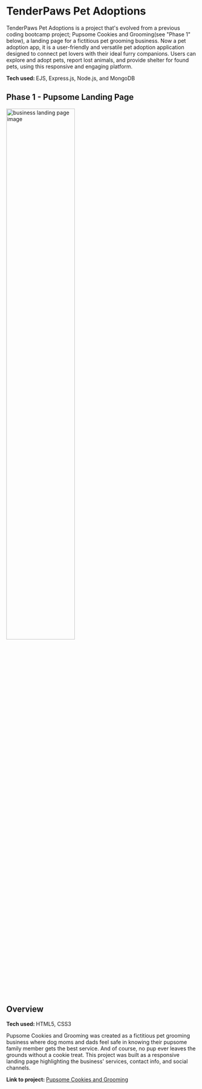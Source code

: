 # TenderPaws Pet Adoptions #

<p>TenderPaws Pet Adoptions is a project that's evolved from a previous coding bootcamp project; Pupsome Cookies and Grooming(see "Phase 1"  below), a landing page for a fictitious pet grooming business. Now a pet adoption app, it is a user-friendly and versatile pet adoption application designed to connect pet lovers with their ideal furry companions. Users can explore and adopt pets, report lost animals, and provide shelter for found pets, using this responsive and engaging platform.</p>

<p><b>Tech used: </b>EJS, Express.js, Node.js, and MongoDB</p>

## Phase 1 - Pupsome Landing Page ##

<img src="./Css/images/pupsome grooming.gif" alt="business landing page image" title="Pupsome Cookies and Grooming" width="60%" height="60%">

## Overview

<p><b>Tech used: </b>HTML5, CSS3</p>

Pupsome Cookies and Grooming was created as a fictitious pet grooming business where dog moms and dads feel safe in knowing their pupsome family member gets the best service. And of course, no pup ever leaves the grounds without a cookie treat. This project was built as a responsive landing page highlighting the business' services, contact info, and social channels.

<p><b>Link to project: </b><a href="https://ramosy1.github.io/Landing_Page/" target="blank" rel="nofollow">Pupsome Cookies and Grooming</a></p>

